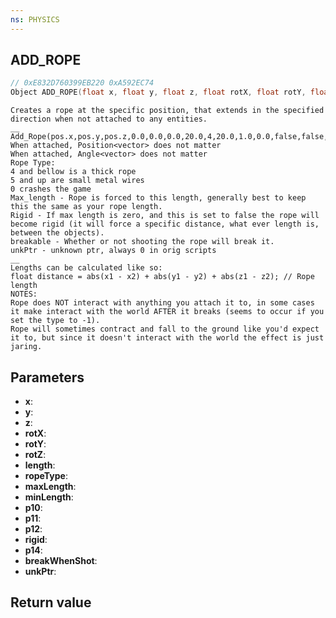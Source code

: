 ```yaml
---
ns: PHYSICS
---
```

## ADD_ROPE

```c
// 0xE832D760399EB220 0xA592EC74
Object ADD_ROPE(float x, float y, float z, float rotX, float rotY, float rotZ, float length, int ropeType, float maxLength, float minLength, float p10, BOOL p11, BOOL p12, BOOL rigid, float p14, BOOL breakWhenShot, Any* unkPtr);
```

```
Creates a rope at the specific position, that extends in the specified direction when not attached to any entities.  
__  
Add_Rope(pos.x,pos.y,pos.z,0.0,0.0,0.0,20.0,4,20.0,1.0,0.0,false,false,false,5.0,false,NULL)  
When attached, Position<vector> does not matter  
When attached, Angle<vector> does not matter  
Rope Type:  
4 and bellow is a thick rope  
5 and up are small metal wires  
0 crashes the game  
Max_length - Rope is forced to this length, generally best to keep this the same as your rope length.  
Rigid - If max length is zero, and this is set to false the rope will become rigid (it will force a specific distance, what ever length is, between the objects).  
breakable - Whether or not shooting the rope will break it.  
unkPtr - unknown ptr, always 0 in orig scripts  
__  
Lengths can be calculated like so:  
float distance = abs(x1 - x2) + abs(y1 - y2) + abs(z1 - z2); // Rope length  
NOTES:  
Rope does NOT interact with anything you attach it to, in some cases it make interact with the world AFTER it breaks (seems to occur if you set the type to -1).  
Rope will sometimes contract and fall to the ground like you'd expect it to, but since it doesn't interact with the world the effect is just jaring.  
```

## Parameters
* **x**: 
* **y**: 
* **z**: 
* **rotX**: 
* **rotY**: 
* **rotZ**: 
* **length**: 
* **ropeType**: 
* **maxLength**: 
* **minLength**: 
* **p10**: 
* **p11**: 
* **p12**: 
* **rigid**: 
* **p14**: 
* **breakWhenShot**: 
* **unkPtr**: 

## Return value
